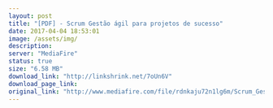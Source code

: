 ```yaml
---
layout: post
title: "[PDF] - Scrum Gestão ágil para projetos de sucesso"
date: 2017-04-04 18:53:01
image: /assets/img/
description:
server: "MediaFire"
status: true
size: "6.58 MB"
download_link: "http://linkshrink.net/7oUn6V"
download_page_link:
original_link: "http://www.mediafire.com/file/rdnkaju72n1lg6m/Scrum_Gest%E2%94%9C%D0%B3o_%E2%94%9C%D0%B1gil_para_projetos_de_sucesso.pdf"
---
```

